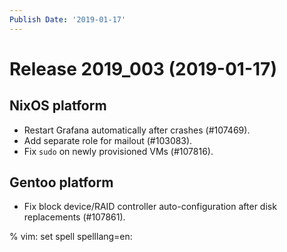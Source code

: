 ```yaml
---
Publish Date: '2019-01-17'
---
```


# Release 2019_003 (2019-01-17)

## NixOS platform

- Restart Grafana automatically after crashes (#107469).
- Add separate role for mailout (#103083).
- Fix `sudo` on newly provisioned VMs (#107816).

## Gentoo platform

- Fix block device/RAID controller auto-configuration after disk replacements
  (#107861).

% vim: set spell spelllang=en:
